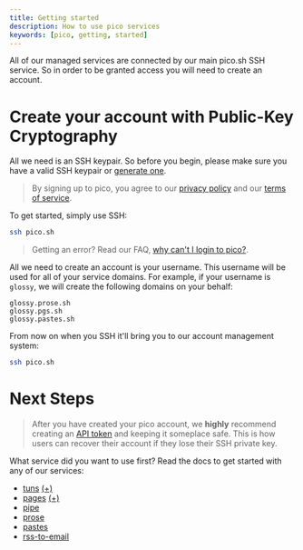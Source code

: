 ```yaml
---
title: Getting started
description: How to use pico services
keywords: [pico, getting, started]
---
```


All of our managed services are connected by our main pico.sh SSH service. So in
order to be granted access you will need to create an account.

# Create your account with Public-Key Cryptography

All we need is an SSH keypair. So before you begin, please make sure you have a
valid SSH keypair or [generate one](/faq#how-do-i-generate-an-ssh-key).

> By signing up to pico, you agree to our [privacy policy](/privacy) and our
> [terms of service](/ops).

To get started, simply use SSH:

```bash
ssh pico.sh
```

> Getting an error? Read our FAQ,
> [why can't I login to pico?](faq#why-cant-i-login-to-pico).

All we need to create an account is your username. This username will be used
for all of your service domains. For example, if your username is `glossy`, we
will create the following domains on your behalf:

```
glossy.prose.sh
glossy.pgs.sh
glossy.pastes.sh
```

From now on when you SSH it'll bring you to our account management system:

```bash
ssh pico.sh
```

# Next Steps

> After you have created your pico account, we **highly** recommend creating an
> [API token](/api-token) and keeping it someplace safe. This is how users can
> recover their account if they lose their SSH private key.

What service did you want to use first? Read the docs to get started with any of
our services:

- [tuns](/tuns) <a href="/plus" class="link-alt-hover">(+)</a>
- [pages](/pgs) <a href="/plus" class="link-alt-hover">(+)</a>
- [pipe](/pipe)
- [prose](/prose)
- [pastes](/pastes)
- [rss-to-email](/feeds)
